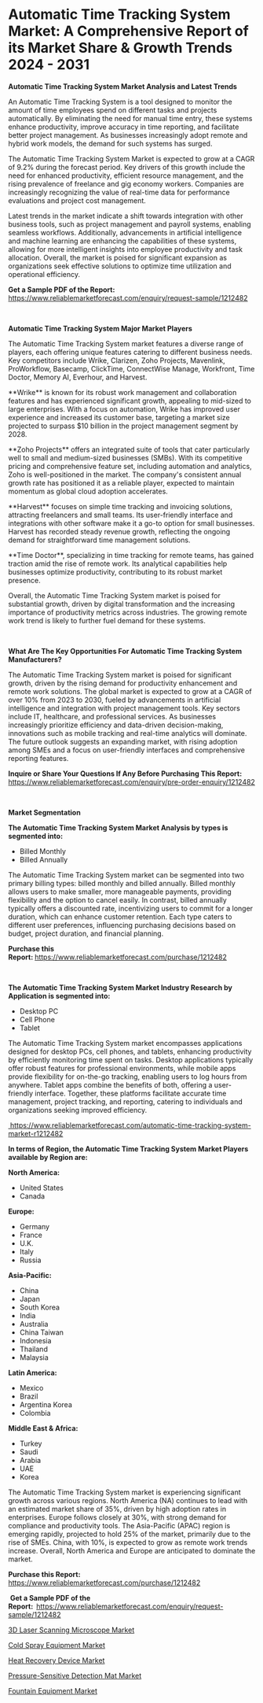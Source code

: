 <p><h1>Automatic Time Tracking System Market: A Comprehensive Report of its Market Share & Growth Trends 2024 - 2031</h1></p><p><strong>Automatic Time Tracking System Market Analysis and Latest Trends</strong></p>
<p><p>An Automatic Time Tracking System is a tool designed to monitor the amount of time employees spend on different tasks and projects automatically. By eliminating the need for manual time entry, these systems enhance productivity, improve accuracy in time reporting, and facilitate better project management. As businesses increasingly adopt remote and hybrid work models, the demand for such systems has surged.</p><p>The Automatic Time Tracking System Market is expected to grow at a CAGR of 9.2% during the forecast period. Key drivers of this growth include the need for enhanced productivity, efficient resource management, and the rising prevalence of freelance and gig economy workers. Companies are increasingly recognizing the value of real-time data for performance evaluations and project cost management.</p><p>Latest trends in the market indicate a shift towards integration with other business tools, such as project management and payroll systems, enabling seamless workflows. Additionally, advancements in artificial intelligence and machine learning are enhancing the capabilities of these systems, allowing for more intelligent insights into employee productivity and task allocation. Overall, the market is poised for significant expansion as organizations seek effective solutions to optimize time utilization and operational efficiency.</p></p>
<p><strong>Get a Sample PDF of the Report:&nbsp;</strong> <a href="https://www.reliablemarketforecast.com/enquiry/request-sample/1212482?utm_campaign=1170&utm_medium=2&utm_source=Github&utm_content=ia&utm_term=18102024&utm_id=automatic-time-tracking-system">https://www.reliablemarketforecast.com/enquiry/request-sample/1212482</a></p>
<p>&nbsp;</p>
<p><strong>Automatic Time Tracking System Major Market Players</strong></p>
<p><p>The Automatic Time Tracking System market features a diverse range of players, each offering unique features catering to different business needs. Key competitors include Wrike, Clarizen, Zoho Projects, Mavenlink, ProWorkflow, Basecamp, ClickTime, ConnectWise Manage, Workfront, Time Doctor, Memory AI, Everhour, and Harvest.</p><p>**Wrike** is known for its robust work management and collaboration features and has experienced significant growth, appealing to mid-sized to large enterprises. With a focus on automation, Wrike has improved user experience and increased its customer base, targeting a market size projected to surpass $10 billion in the project management segment by 2028.</p><p>**Zoho Projects** offers an integrated suite of tools that cater particularly well to small and medium-sized businesses (SMBs). With its competitive pricing and comprehensive feature set, including automation and analytics, Zoho is well-positioned in the market. The company's consistent annual growth rate has positioned it as a reliable player, expected to maintain momentum as global cloud adoption accelerates.</p><p>**Harvest** focuses on simple time tracking and invoicing solutions, attracting freelancers and small teams. Its user-friendly interface and integrations with other software make it a go-to option for small businesses. Harvest has recorded steady revenue growth, reflecting the ongoing demand for straightforward time management solutions.</p><p>**Time Doctor**, specializing in time tracking for remote teams, has gained traction amid the rise of remote work. Its analytical capabilities help businesses optimize productivity, contributing to its robust market presence.</p><p>Overall, the Automatic Time Tracking System market is poised for substantial growth, driven by digital transformation and the increasing importance of productivity metrics across industries. The growing remote work trend is likely to further fuel demand for these systems.</p></p>
<p>&nbsp;</p>
<p><strong>What Are The Key Opportunities For Automatic Time Tracking System Manufacturers?</strong></p>
<p><p>The Automatic Time Tracking System market is poised for significant growth, driven by the rising demand for productivity enhancement and remote work solutions. The global market is expected to grow at a CAGR of over 10% from 2023 to 2030, fueled by advancements in artificial intelligence and integration with project management tools. Key sectors include IT, healthcare, and professional services. As businesses increasingly prioritize efficiency and data-driven decision-making, innovations such as mobile tracking and real-time analytics will dominate. The future outlook suggests an expanding market, with rising adoption among SMEs and a focus on user-friendly interfaces and comprehensive reporting features.</p></p>
<p><strong>Inquire or Share Your Questions If Any Before Purchasing This Report:</strong> <a href="https://www.reliablemarketforecast.com/enquiry/pre-order-enquiry/1212482?utm_campaign=1170&utm_medium=2&utm_source=Github&utm_content=ia&utm_term=18102024&utm_id=automatic-time-tracking-system">https://www.reliablemarketforecast.com/enquiry/pre-order-enquiry/1212482</a></p>
<p>&nbsp;</p>
<p><strong>Market Segmentation</strong></p>
<p><strong>The Automatic Time Tracking System Market Analysis by types is segmented into:</strong></p>
<p><ul><li>Billed Monthly</li><li>Billed Annually</li></ul></p>
<p><p>The Automatic Time Tracking System market can be segmented into two primary billing types: billed monthly and billed annually. Billed monthly allows users to make smaller, more manageable payments, providing flexibility and the option to cancel easily. In contrast, billed annually typically offers a discounted rate, incentivizing users to commit for a longer duration, which can enhance customer retention. Each type caters to different user preferences, influencing purchasing decisions based on budget, project duration, and financial planning.</p></p>
<p><strong>Purchase this Report:&nbsp;</strong><a href="https://www.reliablemarketforecast.com/purchase/1212482?utm_campaign=1170&utm_medium=2&utm_source=Github&utm_content=ia&utm_term=18102024&utm_id=automatic-time-tracking-system">https://www.reliablemarketforecast.com/purchase/1212482</a></p>
<p>&nbsp;</p>
<p><strong>The Automatic Time Tracking System Market Industry Research by Application is segmented into:</strong></p>
<p><ul><li>Desktop PC</li><li>Cell Phone</li><li>Tablet</li></ul></p>
<p><p>The Automatic Time Tracking System market encompasses applications designed for desktop PCs, cell phones, and tablets, enhancing productivity by efficiently monitoring time spent on tasks. Desktop applications typically offer robust features for professional environments, while mobile apps provide flexibility for on-the-go tracking, enabling users to log hours from anywhere. Tablet apps combine the benefits of both, offering a user-friendly interface. Together, these platforms facilitate accurate time management, project tracking, and reporting, catering to individuals and organizations seeking improved efficiency.</p></p>
<p><a href="https://www.reliablemarketforecast.com/automatic-time-tracking-system-market-r1212482?utm_campaign=1170&utm_medium=2&utm_source=Github&utm_content=ia&utm_term=18102024&utm_id=automatic-time-tracking-system">&nbsp;https://www.reliablemarketforecast.com/automatic-time-tracking-system-market-r1212482</a></p>
<p><strong>In terms of Region, the Automatic Time Tracking System Market Players available by Region are:</strong></p>
<p>
    <p> <strong> North America: </strong>
        <ul>
            <li>United States</li>
            <li>Canada</li>
        </ul>
        </p> 
    <p> <strong> Europe: </strong>
        <ul>
            <li>Germany</li>
            <li>France</li>
            <li>U.K.</li>
            <li>Italy</li>
            <li>Russia</li>
        </ul>
        </p> 
    <p> <strong> Asia-Pacific: </strong>
        <ul>
            <li>China</li>
            <li>Japan</li>
            <li>South Korea</li>
            <li>India</li>
            <li>Australia</li>
            <li>China Taiwan</li>
            <li>Indonesia</li>
            <li>Thailand</li>
            <li>Malaysia</li>
        </ul>
        </p> 
    <p> <strong> Latin America: </strong>
        <ul>
            <li>Mexico</li>
            <li>Brazil</li>
            <li>Argentina Korea</li>
            <li>Colombia</li>
        </ul>
        </p> 
    <p> <strong> Middle East & Africa: </strong>
        <ul>
            <li>Turkey</li>
            <li>Saudi</li>
            <li>Arabia</li>
            <li>UAE</li>
            <li>Korea</li>
        </ul>
    </p>
    </p>
<p><p>The Automatic Time Tracking System market is experiencing significant growth across various regions. North America (NA) continues to lead with an estimated market share of 35%, driven by high adoption rates in enterprises. Europe follows closely at 30%, with strong demand for compliance and productivity tools. The Asia-Pacific (APAC) region is emerging rapidly, projected to hold 25% of the market, primarily due to the rise of SMEs. China, with 10%, is expected to grow as remote work trends increase. Overall, North America and Europe are anticipated to dominate the market.</p></p>
<p><strong>Purchase this Report: </strong><a href="https://www.reliablemarketforecast.com/purchase/1212482?utm_campaign=1170&utm_medium=2&utm_source=Github&utm_content=ia&utm_term=18102024&utm_id=automatic-time-tracking-system">https://www.reliablemarketforecast.com/purchase/1212482</a></p>
<p>&nbsp;<strong>Get a Sample PDF of the Report:&nbsp;&nbsp;</strong><a href="https://www.reliablemarketforecast.com/enquiry/request-sample/1212482?utm_campaign=1170&utm_medium=2&utm_source=Github&utm_content=ia&utm_term=18102024&utm_id=automatic-time-tracking-system">https://www.reliablemarketforecast.com/enquiry/request-sample/1212482</a></p>
<p><strong></strong></p>
<p><p><a href="https://github.com/birroctaymonyj/Market-Research-Report-List-1/blob/main/3d-laser-scanning-microscope-market.md?utm_campaign=1170&utm_medium=2&utm_source=Github&utm_content=ia&utm_term=18102024&utm_id=automatic-time-tracking-system">3D Laser Scanning Microscope Market</a></p><p><a href="https://www.linkedin.com/pulse/future-ready-strategic-insights-global-cold-spray-equipment-ndkbc?utm_campaign=1170&utm_medium=2&utm_source=Github&utm_content=ia&utm_term=18102024&utm_id=automatic-time-tracking-system">Cold Spray Equipment Market</a></p><p><a href="https://issuu.com/reportprime-2/docs/heat-recovery-device-market-size-20_ff4e5cb570a876?utm_campaign=1170&utm_medium=2&utm_source=Github&utm_content=ia&utm_term=18102024&utm_id=automatic-time-tracking-system">Heat Recovery Device Market</a></p><p><a href="https://github.com/padencrooks0o/Market-Research-Report-List-1/blob/main/pressure-sensitive-detection-mat-market.md?utm_campaign=1170&utm_medium=2&utm_source=Github&utm_content=ia&utm_term=18102024&utm_id=automatic-time-tracking-system">Pressure-Sensitive Detection Mat Market</a></p><p><a href="https://www.linkedin.com/pulse/in-depth-fountain-equipment-market-review-size-share-126cagr-xwl4c?utm_campaign=1170&utm_medium=2&utm_source=Github&utm_content=ia&utm_term=18102024&utm_id=automatic-time-tracking-system">Fountain Equipment Market</a></p></p>